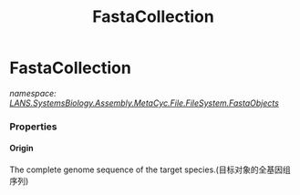 ﻿---
title: FastaCollection
---

# FastaCollection
_namespace: [LANS.SystemsBiology.Assembly.MetaCyc.File.FileSystem.FastaObjects](N-LANS.SystemsBiology.Assembly.MetaCyc.File.FileSystem.FastaObjects.html)_






### Properties

#### Origin
The complete genome sequence of the target species.(目标对象的全基因组序列)
